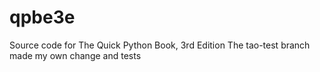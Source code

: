# qpbe3e
Source code for The Quick Python Book, 3rd Edition
The tao-test branch made my own change and tests
